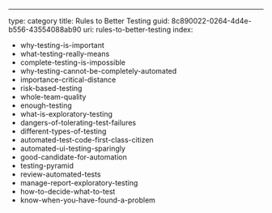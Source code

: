 ---
type: category
title: Rules to Better Testing
guid: 8c890022-0264-4d4e-b556-43554088ab90
uri: rules-to-better-testing
index:
- why-testing-is-important
- what-testing-really-means
- complete-testing-is-impossible
- why-testing-cannot-be-completely-automated
- importance-critical-distance
- risk-based-testing
- whole-team-quality
- enough-testing
- what-is-exploratory-testing
- dangers-of-tolerating-test-failures
- different-types-of-testing
- automated-test-code-first-class-citizen
- automated-ui-testing-sparingly
- good-candidate-for-automation
- testing-pyramid
- review-automated-tests
- manage-report-exploratory-testing
- how-to-decide-what-to-test
- know-when-you-have-found-a-problem
